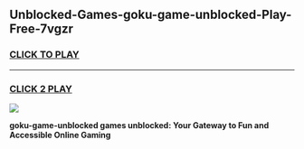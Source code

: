 
## Unblocked-Games-goku-game-unblocked-Play-Free-7vgzr
<h3>
<a href="https://premium76.site?title=goku-game-unblocked&ref=22A">CLICK TO PLAY</a></h3>
<hr>

<h3>
<a href="https://premium76.site?title=goku-game-unblocked&ref=22A">CLICK 2 PLAY</a>
  
</h3>

<a href="https://premium76.site?title=goku-game-unblocked&ref=22A"><img src="https://clearcache.store/games.png"></a>


**goku-game-unblocked games unblocked: Your Gateway to Fun and Accessible Online Gaming**
